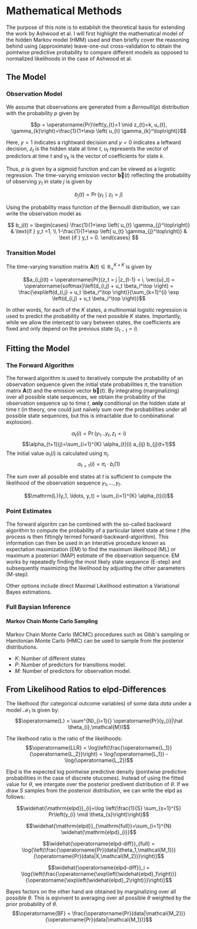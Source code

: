 # Mathematical Methods

The purpose of this note is to establish the theoretical basis for extending the work by Ashwood et al. I will first highlight the mathematical model of the hidden Markov model (HMM) used and then briefly cover the reasoning behind using (approximate) leave-one-out cross-validation to obtain the pointwise predictive probability to compare different models as opposed to normalized likelihoods in the case of Ashwood et al.

## The Model

### Observation Model

We assume that observations are generated from a $Bernoulli(p)$ distribution with the probability $p$ given by

$$p = \operatorname{Pr}\left(y_{t}=1 \mid z_{t}=k, u_{t}, \gamma_{k}\right)=\frac{1}{1+\exp \left( u_{t} \gamma_{k}^\top\right)}$$

Here, $y=1$ indicates a rightward decision and $y=0$ indicates a leftward decision, $z_t$ is the hidden state at time $t$, $u_t$ represents the vector of predictors at time $t$ and $\gamma_{k}$ is the vector of coefficients for state $k$.

Thus, $p$ is given by a sigmoid function and can be viewed as a logistic regression. The time-varying emission vector $\mathbf{\vec b}(t)$ reflecting the probability of observing $y_t$ in state $j$ is given by

$$b_j(t) = \operatorname{Pr}\left(y_t \mid z_t=j\right)$$

Using the probability mass function of the Bernoulli distribution, we can write the observation model as

$$ b_j(t) =
\begin{cases}
   \frac{1}{1+\exp \left( u_{t} \gamma_{j}^\top\right)} & \text{if } y_t =1, \\
   1-\frac{1}{1+\exp \left( u_{t} \gamma_{j}^\top\right)} & \text {if } y_t = 0.
 \end{cases}
$$

### Transition Model
The time-varying transition matrix $\mathbf{A}(t)\in \mathbb{R}_+^{K\times K}$ is given by

$$a_{i,j}(t) = \operatorname{Pr}(z_t = j |z_{t-1} = i, \vec{u}_t)  = \operatorname{softmax}\left(d_{i,j} + u_t \beta_i^\top  \right) = \frac{\exp\left(d_{i,j} + u_t \beta_i^\top  \right)}{\sum_{k=1}^{i} \exp \left(d_{i,j} + u_t \beta_i^\top  \right)}$$

In other words, for each of the $K$ states, a multinomial logistic regression is used to predict the probability of the next possible $K$ states. Importantly, while we allow the intercept to vary between states, the coefficients are fixed and only depend on the previous state ($z_{t-1} = i$).

## Fitting the Model
### The Forward Algorithm

The forward algorithm is used to iteratively compute the probability of an observation sequence given the initial state probabilities $\pi$, the transition matrix $\mathbf{A}(t)$ and the emission vector $\mathbf{\vec b}(t)$. By integrating (marginalizing) over all possible state sequences, we obtain the probability of the observation sequence up to time $t$, **only** conditional on the hidden state at time $t$ (in theory, one could just naïvely sum over the probabilities under all possible state sequences, but this is intractable due to combinational explosion).

$$\alpha_{\mathrm{t}}(i) =\operatorname{Pr}\left(y_1 \ldots y_t, z_t=i\right)$$
$$\alpha_{t+1}(j)=\sum_{i=1}^{K} \alpha_{t}(i) a_{ij} b_{j}(t+1)$$
The initial value $\alpha_1(i)$ is calculated using $\pi_i$.
$$\alpha_{t=1}(i) = \pi_i \cdot b_{i}(1)$$

The sum over all possible end states at $t$ is sufficient to compute the likelihood of the observation sequence $y_1, \ldots, y_t$.

$$\mathrm{L}(y_1, \ldots, y_t) = \sum_{i=1}^{K} \alpha_{t}(i)$$


### Point Estimates
The forward algoritm can be combined with the so-called backward algorithm to compute the probability of a particular latent state at time $t$ (the process is then fittingly termed forward-backward-algorithm). This information can then be used in an interative procedure known as expectation maximization (EM) to find the maximum likelihood (ML) or maximum a posteriori (MAP) estimate of the observation sequence. EM works by repeatedly finding the most likely state sequence (E-step) and subsequently maximizing the likelihood by adjusting the other parameters (M-step). 

Other options include direct Maximal Likelihood estimation a Variational Bayes estimations.

### Full Baysian Inference
#### Markov Chain Monte Carlo Sampling
Markov Chain Monte Carlo (MCMC) procedures such as Gibb's sampling or Hamitonian Monte Carlo (HMC) can be used to sample from the posterior distributions. 



- $K$: Number of different states
- $P$: Number of predictors for transitions model.
- $M$: Number of predictors for observation model.


## From Likelihood Ratios to elpd-Differences

The likelhood (for categorical outcome variables) of some data $data$ under a model $\mathcal{M_1}$ is given by:
$$\operatorname{L} = \sum^{N}_{i=1}{} \operatorname{Pr}(y_{i}|\hat \theta_{i},\mathcal{M})$$

The likelhood ratio is the ratio of the likelihoods:
$$\operatorname{LLR} = \log\left(\frac{\operatorname{L_1}}{\operatorname{L_2}}\right) = \log(\operatorname{L_1}) - \log(\operatorname{L_2})$$

Elpd is the expected log pointwise predictive density (pointwise predictive probabilities in the case of discrete otucomes). Instead of using the fitted value for $\theta$, we intergate over the posterior predivent distribution of $\theta$. If we draw $S$ samples from the posterioir distribution, we can write the elpd as follows:

$$\widehat{\mathrm{elpd}}_{i}=\log \left(\frac{1}{S} \sum_{s=1}^{S} Pr\left(y_{i} \mid \theta_{s}\right)\right)$$

$$\widehat{\mathrm{elpd}}_{\mathrm{full}}=\sum_{i=1}^{N} \widehat{\mathrm{elpd}_{i}}$$

$$\widehat{\operatorname{elpd-diff}}_{full} = \log{\left(\frac{\operatorname{Pr}(data|\theta_1,\mathcal{M_1})}{\operatorname{Pr}(data|X,\mathcal{M_2})}\right)}$$


$$\widehat{\operatorname{elpd-diff}}_i = \log{\left(\frac{\operatorname{\exp\left(\widehat{elpd}_1\right)}}{\operatorname{\exp\left(\widehat{elpd}_2\right)}}\right)}$$

Bayes factors on the other hand are obtained by marginalizing over all possible $\theta$. This is eqivivent to averaging over all possible $\theta$ weighted by the prior probability of $\theta$.
$$\operatorname{BF} = \frac{\operatorname{Pr}(data|\mathcal{M_2})}{\operatorname{Pr}(data|\mathcal{M_1})}$$

